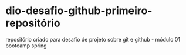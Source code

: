 # dio-desafio-github-primeiro-repositório
repositório criado para desafio de projeto sobre git e github - módulo 01 bootcamp spring

